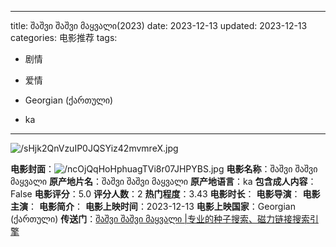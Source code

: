 
---
title: შაშვი შაშვი მაყვალი(2023)
date: 2023-12-13
updated: 2023-12-13
categories: 电影推荐
tags:

- 剧情
- 爱情

- Georgian (ქართული)
- ka
---

<img src="https://image.tmdb.org/t/p/original/sHjk2QnVzuIP0JQSYiz42mvmreX.jpg" alt="/sHjk2QnVzuIP0JQSYiz42mvmreX.jpg" title="/sHjk2QnVzuIP0JQSYiz42mvmreX.jpg">

**电影封面**：<img src="https://image.tmdb.org/t/p/w200/ncOjQqHoHphuagTVi8r07JHPYBS.jpg" alt="/ncOjQqHoHphuagTVi8r07JHPYBS.jpg" title="/ncOjQqHoHphuagTVi8r07JHPYBS.jpg">
**电影名称**：შაშვი შაშვი მაყვალი
**原产地片名**：შაშვი შაშვი მაყვალი
**原产地语言**：ka
**包含成人内容**：False
**电影评分**：5.0
**评分人数**：2
**热门程度**：3.43
**电影时长**：
**电影导演**：
**电影主演**：
**电影简介**：
**电影上映时间**：2023-12-13
**电影上映国家**：Georgian (ქართული)
**传送门**：[შაშვი შაშვი მაყვალი |专业的种子搜索、磁力链接搜索引擎](https://movie.amd794.com:2083/?search=%E1%83%A8%E1%83%90%E1%83%A8%E1%83%95%E1%83%98%20%E1%83%A8%E1%83%90%E1%83%A8%E1%83%95%E1%83%98%20%E1%83%9B%E1%83%90%E1%83%A7%E1%83%95%E1%83%90%E1%83%9A%E1%83%98&ordering=&mode=match_phrase&page_size=10&page=1)

